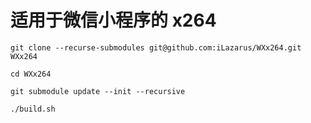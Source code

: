 # 适用于微信小程序的 x264


```
git clone --recurse-submodules git@github.com:iLazarus/WXx264.git WXx264

cd WXx264

git submodule update --init --recursive

./build.sh

```
